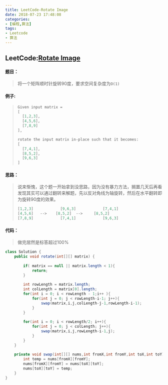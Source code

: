 ```yaml
---
title: LeetCode-Rotate Image
date: 2018-07-23 17:48:08
categories:
- [编程,算法]
tags:
- Leetcode
- 算法
---
```




## LeetCode:[Rotate Image](https://leetcode.com/problems/rotate-image/)

#### 题目：

> 将一个矩阵顺时针旋转90度，要求空间复杂度为`O(1)`

#### 例子:

> ```java
> Given input matrix = 
> [
>   [1,2,3],
>   [4,5,6],
>   [7,8,9]
> ],
> 
> rotate the input matrix in-place such that it becomes:
> [
>   [7,4,1],
>   [8,5,2],
>   [9,6,3]
> ]
> ```

#### 思路：

> 说来惭愧，这个题一开始拿到没思路，因为没有暴力方法，搁置几天后再看发现其实可以通过翻转来解题，先以反对角线为轴旋转，然后在水平翻转即为旋转90度的效果。
>
> ```java
> [1,2,3]	         [9,6,3]			[7,4,1]
> [4,5,6]   -->    [8,5,2]	-->		[8,5,2]
> [7,8,9]			 [7,4,1]			[9,6,3]
> ```

#### 代码：

> 做完居然是标答超过100%

```java
class Solution {
    public void rotate(int[][] matrix) {
        
        if( matrix == null || matrix.length < 1){
            return;
        }
        
        int rowLength = matrix.length;
        int colLength = matrix[0].length;
        for(int i = 0; i < rowLength - 1;i++ ){
            for(int j = 0; j < rowLength-i-1; j++){
                swap(matrix,i,j,colLength-j-1,rowLength-i-1);
            }
        }
        
        for(int i = 0; i < rowLength/2; i++){
            for(int j = 0; j < colLength; j++){
                swap(matrix,i,j,rowLength-i-1,j);
            }
        }
    }
    
    private void swap(int[][] nums,int fromX,int fromY,int toX,int toY){
        int temp = nums[fromX][fromY];
        nums[fromX][fromY] = nums[toX][toY];
        nums[toX][toY] = temp;
    }
}
```

